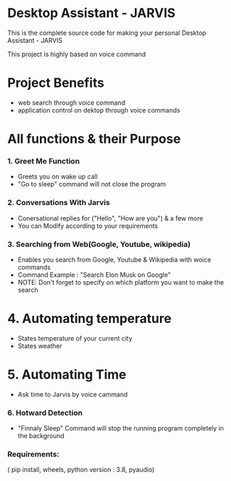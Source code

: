 # Desktop Assistant - JARVIS
This is the complete source code for making your personal Desktop Assistant - JARVIS

This project is highly based on voice command 

# Project Benefits 
- web search through voice command
- application control on dektop through voice commands 



#  All functions & their Purpose 

### 1. Greet Me Function 
- Greets you on wake up call 
- "Go to sleep" command will not close the program 

### 2. Conversations With Jarvis
- Conersational replies for ("Hello", "How are you") & a few more 
- You can Modify according to your requirements 

### 3. Searching from Web(Google, Youtube, wikipedia)
- Enables you search from Google, Youtube & Wikipedia with woice commands 
- Command Example : "Search Elon Musk on Google"
- NOTE: Don't forget to specify on which platform you want to make the search 

# 4. Automating temperature 
- States temperature of your current city 
- States weather 

# 5. Automating Time 
- Ask time to Jarvis by voice cammand 

### 6. Hotward Detection 
- "Finnaly Sleep" Command will stop the running program completely in the background 

### Requirements: 
( pip install, wheels, python version : 3.8, pyaudio)